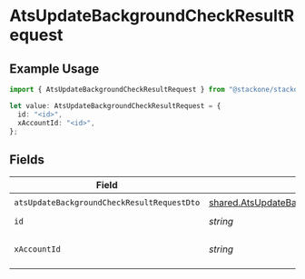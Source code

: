 # AtsUpdateBackgroundCheckResultRequest

## Example Usage

```typescript
import { AtsUpdateBackgroundCheckResultRequest } from "@stackone/stackone-client-ts/sdk/models/operations";

let value: AtsUpdateBackgroundCheckResultRequest = {
  id: "<id>",
  xAccountId: "<id>",
};
```

## Fields

| Field                                                                                                                     | Type                                                                                                                      | Required                                                                                                                  | Description                                                                                                               |
| ------------------------------------------------------------------------------------------------------------------------- | ------------------------------------------------------------------------------------------------------------------------- | ------------------------------------------------------------------------------------------------------------------------- | ------------------------------------------------------------------------------------------------------------------------- |
| `atsUpdateBackgroundCheckResultRequestDto`                                                                                | [shared.AtsUpdateBackgroundCheckResultRequestDto](../../../sdk/models/shared/atsupdatebackgroundcheckresultrequestdto.md) | :heavy_check_mark:                                                                                                        | N/A                                                                                                                       |
| `id`                                                                                                                      | *string*                                                                                                                  | :heavy_check_mark:                                                                                                        | N/A                                                                                                                       |
| `xAccountId`                                                                                                              | *string*                                                                                                                  | :heavy_check_mark:                                                                                                        | The account identifier                                                                                                    |